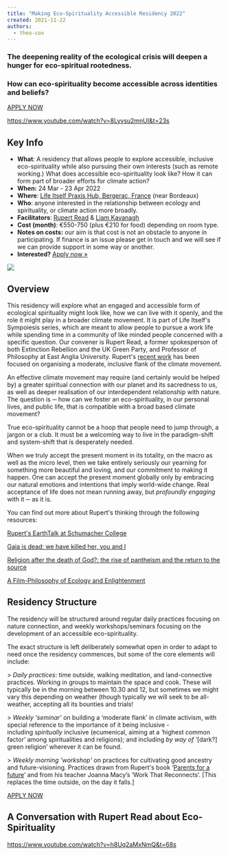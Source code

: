 ```yaml
---
title: "Making Eco-Spirituality Accessible Residency 2022"
created: 2021-11-22
authors: 
  - theo-cox
---
```


### The deepening reality of the ecological crisis will deepen a hunger for eco-spiritual rootedness.

### How can eco-spirituality become accessible across identities and beliefs?

[APPLY NOW](https://docs.google.com/forms/d/e/1FAIpQLSdiykDKyZR6DgtPKeYuNePy9sWc-qkIc4BVfKBRjkFWKvFp-g/viewform)

https://www.youtube.com/watch?v=8Lyvsu2mnUI&t=23s

## Key Info

- **What**: A residency that allows people to explore accessible, inclusive eco-spirituality while also pursuing their own interests (such as remote working.) What does accessible eco-spirituality look like? How it can form part of broader efforts for climate action?
- **When:** 24 Mar - 23 Apr 2022
- **Where**: [Life Itself Praxis Hub, Bergerac, France](https://lifeitself.org/hubs/bergerac/) (near Bordeaux)
- **Who**: anyone interested in the relationship between ecology and spirituality, or climate action more broadly.
- **Facilitators**: [Rupert Read](https://en.wikipedia.org/wiki/Rupert_Read) & [Liam Kavanagh](https://lifeitself.org/people/)
- **Cost (month)**: €550-750 (plus €210 for food) depending on room type.  
- **Notes on costs:** our aim is that cost is not an obstacle to anyone in participating. If finance is an issue please get in touch and we will see if we can provide support in some way or another.
- **Interested?** [Apply now »](https://docs.google.com/forms/d/e/1FAIpQLSdiykDKyZR6DgtPKeYuNePy9sWc-qkIc4BVfKBRjkFWKvFp-g/viewform)

![](/assets/images/gabriel-jimenez-jin4W1HqgL4-unsplash-scaled-e1637582767309-1024x941.jpg)

## Overview

This residency will explore what an engaged and accessible form of ecological spirituality might look like, how we can live with it openly, and the role it might play in a broader climate movement. It is part of Life Itself's Sympoiesis series, which are meant to allow people to pursue a work life while spending time in a community of like minded people concerned with a specific question. Our convener is Rupert Read, a former spokesperson of both Extinction Rebellion and the UK Green Party, and Professor of Philosophy at East Anglia University. Rupert's [recent work](https://systems-souls-society.com/what-next-on-climate-the-need-for-a-moderate-flank/) has been focused on organising a moderate, inclusive flank of the climate movement.

An effective climate movement may require (and certainly would be helped by) a greater spiritual connection with our planet and its sacredness to us, as well as deeper realisation of our interdependent relationship with nature. The question is ─ how can we foster an eco-spirituality, in our personal lives, and public life, that is compatible with a broad based climate movement?

True eco-spirituality cannot be a hoop that people need to jump through, a jargon or a club. It must be a welcoming way to live in the paradigm-shift and system-shift that is desperately needed.

When we truly accept the present moment in its totality, on the macro as well as the micro level, then we take entirely seriously our yearning for something more beautiful and loving, and our commitment to making it happen. One can accept the present moment globally only by embracing our natural emotions and intentions that imply world-wide change. Real acceptance of life does not mean running away, but _profoundly engaging_ with it ─ as it is.

You can find out more about Rupert's thinking through the following resources:

[Rupert's EarthTalk at Schumacher College](https://www.youtube.com/watch?v=4kbzI_jTGIk)

[Gaia is dead: we have killed her, you and I](https://medium.com/@GreenRupertRead/gaia-is-dead-we-have-killed-her-you-and-i-bb040b1d1fff)

[Religion after the death of God?: the rise of pantheism and the return to the source](https://medium.com/@GreenRupertRead/religion-after-the-death-of-god-the-rise-of-pantheism-and-the-return-to-the-source-54453788bbaa)

[A Film-Philosophy of Ecology and Enlightenment](https://www.researchgate.net/publication/328645088_A_Film-Philosophy_of_Ecology_and_Enlightenment)

## Residency Structure

The residency will be structured around regular daily practices focusing on nature connection, and weekly workshops/seminars focusing on the development of an accessible eco-spirituality.

The exact structure is left deliberately somewhat open in order to adapt to need once the residency commences, but some of the core elements will include:

\> _Daily practices_: time outside, walking meditation, and land-connective practices. Working in groups to maintain the space and cook. These will typically be in the morning between 10.30 and 12, but sometimes we might vary this depending on weather (though typically we will seek to be all-weather, accepting all its bounties and trials!

\> _Weekly ‘seminar'_ on building a ‘moderate flank’ in climate activism, with special reference to the importance of it being inclusive - including _spiritually_ inclusive (ecumenical, aiming at a ‘highest common factor’ among spiritualities and religions); and including _by way of_ ‘\[dark?\] green religion’ wherever it can be found.

\> _Weekly morning ‘workshop'_ on practices for cultivating good ancestry and future-visioning. Practices drawn from Rupert's book ‘[Parents for a future](http://parentsforafuture.org)’ and from his teacher Joanna Macy’s ‘Work That Reconnects’. \[This replaces the time outside, on the day it falls.\]

[APPLY NOW](https://docs.google.com/forms/d/e/1FAIpQLSdiykDKyZR6DgtPKeYuNePy9sWc-qkIc4BVfKBRjkFWKvFp-g/viewform)

## A Conversation with Rupert Read about Eco-Spirituality

https://www.youtube.com/watch?v=h8Uq2aMxNmQ&t=68s

